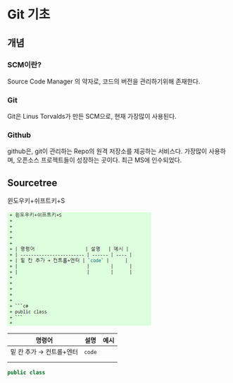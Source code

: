 # Git 기초

## 개념

### SCM이란?

Source Code Manager 의 약자로, 코드의 버전을 관리하기위해 존재한다.

### Git

Git은 Linus Torvalds가 만든 SCM으로, 현재 가장많이 사용된다.

### Github

github은, git이 관리하는 Repo의 원격 저장소를 제공하는 서비스다. 가장많이 사용하며, 오픈소스 프로젝트들이 성장하는 곳이다. 최근 MS에 인수되었다.





## Sourcetree

윈도우키+쉬프트키+S

![image-20191216170130117](01_git기초.assets/image-20191216170130117.png)



| 명령어                   | 설명   | 예시 |
| ------------------------ | ------ | ---- |
| 밑 칸 추가 → 컨트롤+엔터 | `code` |      |
|                          |        |      |
|                          |        |      |





```c#
public class
```

